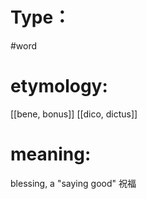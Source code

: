 # Type：
#word 
# etymology: 
[[bene, bonus]]
[[dico, dictus]]
# meaning: 
blessing, a "saying good"
祝福